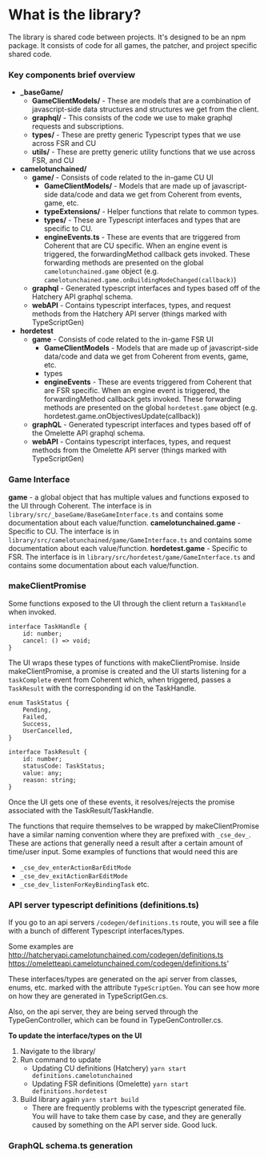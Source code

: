 # What is the library?
The library is shared code between projects. It's designed to be an npm package. It consists of code for all games, the patcher, and project specific shared code.

### Key components brief overview
* **_baseGame/**
	* **GameClientModels/** - These are models that are a combination of javascript-side data structures and structures we get from the client.
	* **graphql/** - This consists of the code we use to make graphql requests and subscriptions.
	* **types/** - These are pretty generic Typescript types that we use across FSR and CU
	* **utils/** - These are pretty generic utility functions that we use across FSR, and CU
* **camelotunchained/**
	* **game/** - Consists of code related to the in-game CU UI
		* **GameClientModels/** - Models that are made up of javascript-side data/code and data we get from Coherent from events, game, etc.
		* **typeExtensions/** - Helper functions that relate to common types.
		* **types/** - These are Typescript interfaces and types that are specific to CU.
		* **engineEvents.ts** - These are events that are triggered from Coherent that are CU specific. When an engine event is triggered, the forwardingMethod callback gets invoked. These forwarding methods are presented on the global `camelotunchained.game` object (e.g. `camelotunchained.game.onBuildingModeChanged(callback)`)
	* **graphql** - Generated typescript interfaces and types based off of the Hatchery API graphql schema.
	* **webAPI** - Contains typescript interfaces, types, and request methods from the Hatchery API server (things marked with TypeScriptGen) 
* **hordetest**
	* **game** - Consists of code related to the in-game FSR UI
		* **GameClientModels** - Models that are made up of javascript-side data/code and data we get from Coherent from events, game, etc.
		* types
		* **engineEvents** - These are events triggered from Coherent that are FSR specific. When an engine event is triggered, the forwardingMethod callback gets invoked. These forwarding methods are presented on the global `hordetest.game` object (e.g. hordetest.game.onObjectivesUpdate(callback))
	* **graphQL** - Generated typescript interfaces and types based off of the Omelette API graphql schema.
	* **webAPI** - Contains typescript interfaces, types, and request methods from the Omelette API server (things marked with TypeScriptGen)


### Game Interface

**game** - a global object that has multiple values and functions exposed to the UI through Coherent. The interface is in `library/src/_baseGame/BaseGameInterface.ts` and contains some documentation about each value/function.
**camelotunchained.game** - Specific to CU. The interface is in `library/src/camelotunchained/game/GameInterface.ts` and contains some documentation about each value/function.
**hordetest.game** - Specific to FSR. The interface is in `library/src/hordetest/game/GameInterface.ts` and contains some documentation about each value/function.

### makeClientPromise

Some functions exposed to the UI through the client return a `TaskHandle` when invoked.
```
interface TaskHandle {
	id: number;
	cancel: () => void;
}
```

The UI wraps these types of functions with makeClientPromise. Inside makeClientPromise, a promise is created and the UI starts listening for a `taskComplete` event from Coherent which, when triggered, passes a `TaskResult` with the corresponding id on the TaskHandle.

```
enum TaskStatus {
	Pending,
	Failed,
	Success,
	UserCancelled,
}

interface TaskResult {
	id: number;
	statusCode: TaskStatus;
	value: any;
	reason: string;
}
```

Once the UI gets one of these events, it resolves/rejects the promise associated with the TaskResult/TaskHandle.

The functions that require themselves to be wrapped by makeClientPromise have a similar naming convention where they are prefixed with `_cse_dev_`. These are actions that generally need a result after a certain amount of time/user input. Some examples of functions that would need this are
* `_cse_dev_enterActionBarEditMode`
* `_cse_dev_exitActionBarEditMode`
* `_cse_dev_listenForKeyBindingTask`
etc.

### API server typescript definitions (definitions.ts)
If you go to an api servers `/codegen/definitions.ts` route, you will see a file with a bunch of different Typescript interfaces/types.

Some examples are
http://hatcheryapi.camelotunchained.com/codegen/definitions.ts
https://omeletteapi.camelotunchained.com/codegen/definitions.ts'

These interfaces/types are generated on the api server from classes, enums, etc. marked with the attribute `TypeScriptGen`. You can see how more on how they are generated in TypeScriptGen.cs.

Also, on the api server, they are being served through the TypeGenController, which can be found in TypeGenController.cs.

**To update the interface/types on the UI**
1. Navigate to the library/
2. Run command to update
	- Updating CU definitions (Hatchery) `yarn start definitions.camelotunchained`
	- Updating FSR definitions (Omelette) `yarn start definitions.hordetest`
3. Build library again `yarn start build`
	- There are frequently problems with the typescript generated file. You will have to take them case by case, and they are generally caused by something on the API server side. Good luck.

### GraphQL schema.ts generation
